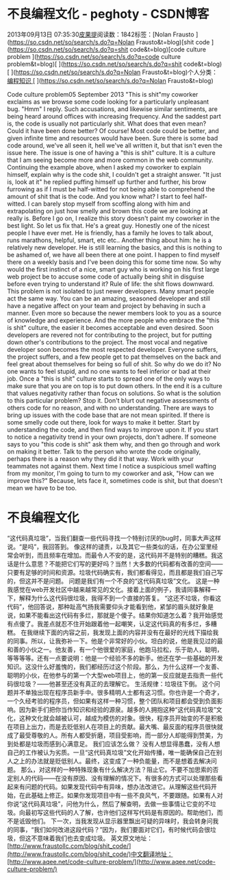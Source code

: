 
# 不良编程文化 - peghoty - CSDN博客


2013年09月13日 07:35:30[皮果提](https://me.csdn.net/peghoty)阅读数：1842标签：[Nolan Frausto																](https://so.csdn.net/so/search/s.do?q=Nolan Frausto&t=blog)[shit code																](https://so.csdn.net/so/search/s.do?q=shit code&t=blog)[code culture problem																](https://so.csdn.net/so/search/s.do?q=code culture problem&t=blog)[
							](https://so.csdn.net/so/search/s.do?q=shit code&t=blog)[
																					](https://so.csdn.net/so/search/s.do?q=Nolan Frausto&t=blog)个人分类：[编程知识																](https://blog.csdn.net/peghoty/article/category/1451023)
[
																								](https://so.csdn.net/so/search/s.do?q=Nolan Frausto&t=blog)


Code culture problem05 September 2013
"This is shit"my coworker exclaims as we browse some code looking
 for a particularly unpleasant bug. "Hmm" I reply.
Such accusations, and likewise similar sentiments, are being heard around offices with increasing frequency. And the saddest part is, the code is usually not particularly shit. What does that even mean? Could it have been done better? Of course! Most code could
 be better, and given infinite time and resources would have been. Sure there is some bad code around, we've all seen it, hell we've all written it, but that isn't even the issue here.
The issue is one of having a "this is shit" culture.
It is a culture that I am seeing become more and more common in the web community. Continuing the example above, when I asked my coworker to explain himself, explain why is the code shit, I couldn't get a straight answer.
"It just is, look at it" he replied puffing himself up further and further, his brow furrowing as if I must be half-witted for not being able to comprehend the amount of shit that is the code. And you know what? I start to feel half-witted. I can barely stop
 myself from scoffing along with him and extrapolating on just how smelly and brown this code we are looking at really is.
Before I go on, I realize this story doesn't paint my coworker in the best light. So let us fix that. He's a great guy. Honestly one of the nicest people I have ever met. He is friendly, has a family he loves to talk about, runs marathons, helpful, smart, etc
 etc.. Another thing about him: he is a relatively new developer. He is still learning the basics, and this is nothing to be ashamed of, we have all been there at one point. I happen to find myself there on a weekly basis and I've been doing this for some time
 now. So why would the first instinct of a nice, smart guy who is working on his first large web project be to accuse some code of actually being shit in disguise before even trying to understand it?
Rule of life: the shit flows downward.
This problem is not isolated to just newer developers. Many smart people act the same way. You can be an amazing, seasoned developer and still have a negative affect on your team and project by behaving in such a manner. Even more so because the newer members
 look to you as a source of knowledge and experience. And the more people who embrace the "this is shit" culture, the easier it becomes acceptable and even desired. Soon developers are revered not for contributing to the project, but for putting down other's
 contributions to the project. The most vocal and negative developer soon becomes the most respected developer. Everyone suffers, the project suffers, and a few people get to pat themselves on the back and feel great about themselves for being so full of shit.
So why do we do it?
No one wants to feel stupid, and no one wants to feel inferior or bad at their job. Once a "this is shit" culture starts to spread one of the only ways to make sure that you are on top is to put down others. In the end it is a culture that values negativity
 rather than focus on solutions.
So what is the solution to this particular problem? Stop it. Don't blurt out negative assessments of others code for no reason, and with no understanding. There are ways to bring up issues with the code base that are not mean spirited. If there is some smelly
 code out there, look for ways to make it better. Start by understanding the code, and then find ways to improve upon it. If you start to notice a negativity trend in your own projects, don't adhere. If someone says to you "this code is shit" ask them why,
 and then go through and work on making it better. Talk to the person who wrote the code originally, perhaps there is a reason why they did it that way. Work with your teammates not against them.
Next time I notice a suspicious smell wafting from my monitor, I'm going to turn to my coworker and ask, "How can we improve this?" Because, lets face it, sometimes code is shit, but that doesn't mean we have to be too.


# 不良编程文化

“这代码真垃圾”，当我们翻查一些代码寻找一个特别讨厌的bug时，同事大声这样说。“是吗”，我回答到。
像这样的谴责，以及其它一些类似的话，在办公室里经常会听到，而且频率在增加。而最令人不安的是，这代码并不是特别的糟糕。我这话是什么意思？不能把它们写的更好吗？当然！大多数的代码都有改善的空间——只要有足够的时间和资源。垃圾代码确实有，我们都看得见，而且都是我们自己写的，但这并不是问题。
问题是我们有一个不良的“这代码真垃圾”文化。
这是一种我感觉在web开发社区中越来越常见的文化。接着上面的例子，我请同事解释一下，解释为什么这代码很垃圾，我得不到一个直接的答复。
“这还不垃圾，你看这代码”，他回答说，那种趾高气扬我需要仰头才能看到他，紧邹的眉头就好象是说，如果不能看出这代码有多烂，那就是个傻子。结果你知道怎么着？我开始感觉有点傻了。我差点就忍不住开始跟着他一起嘲笑，认定这代码真的有多烂，多糟糕。
在我继续下面的内容之前，我发现上面的内容并没有在最好的光线下描绘我的同事。所以，让我弥补一下。他是个非常好的小伙。坦白的说，他是我见过的最和善的小伙之一。他友善，有一个他很爱的家庭，他跑马拉松，乐于助人，聪明，等等等等。还有一点要说明：他是一个经验不多的新手。他还在学一些基础的开发知识。这没什么好羞愧的，我们都经历过这个阶段。那么，为什么这样一个友善、聪明的小伙，在他参与的第一个大型web项目上，他的第一反应就是去指责一些代码很垃圾？——他甚至还没有真正的去理解它。
生活规律：垃圾往下倒。
这个问题并不单独出现在程序员新手中。很多精明人士都有这习惯。你也许是一个奇才，一个久经考验的程序员，但如果有这样一种习惯，整个团队和项目都会受到负面影响。因为新手们把你当作知识和经验的源泉。越多的人拥抱这种“这代码真垃圾”文化，这种文化就会越被认可，越成为模仿的对象。很快，程序员开始变的不是积极在项目上出力，而是去贬低别人在项目上的贡献。最大嘴、最反面的程序员很快就成了最受尊敬的人。所有人都受折磨，项目受影响，而一部分人却能得到赞美，为到处都是垃圾而感到心满意足。
我们应该怎么做？
没有人想显得愚蠢，没有人想自己的工作被认为劣质。一旦“这代码真垃圾”文化开始传播，唯一能确保自己在别人之上的办法就是贬低别人。最终，这变成了一种负能量，而不是想着去解决问题。
那么，对这样的一种特殊现象有什么解决方法？阻止它。不要不加思索的否定别人的代码——在没有原因、没有理解的情况下。有很多的方式可以处理那些看起来有问题的代码。如果发现代码中有异味，想办法改进它。从理解这些代码开始，在此基础上修正。如果你发现项目中有一些不良风气，不要跟随。如果有人对你说“这代码真垃圾”，问他为什么，然后了解查明，去做一些事情让它变的不垃圾。向最初写这些代码的人了解，也许他们这样写代码是有原因的。帮助他们，而不是诋毁他们。
下一次，当我发现从显示器里飘出可疑的异味时，我会转身问我的同事，“我们如何改进这段代码？”因为，我们要面对它们，有时候代码会很垃圾，但这不意味着我们也去变成垃圾。
英文原文地址：[http://www.fraustollc.com/blog/shit_code/](http://www.fraustollc.com/blog/shit_code/)中文翻译地址：[http://www.aqee.net/code-culture-problem/](http://www.aqee.net/code-culture-problem/)


